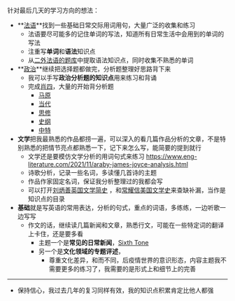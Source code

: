 针对最后几天的学习方向的想法：
- **[法语](obsidian://open?vault=%E6%96%87%E5%AD%A6&file=British%20and%20American%20Literature%2F%E6%B3%95%E8%AF%AD)**找到一些基础日常交际用词用句，大量广泛的收集和练习
	- 法语要尽可能多的记住单词的写法，知道所有日常生活中会用到的单词的写法
	- 注重写**单词**和**语法**知识点
	- 从[二外法语的题库](d:\Documents\政治\全国名校外国语学院二外法语考研真题详解.pdf)中提取语法知识点，同时收集不熟悉的单词
- **[政治](obsidian://open?vault=%E6%96%87%E5%AD%A6&file=British%20and%20American%20Literature%2F%E6%94%BF%E6%B2%BB)**继续把选择题都做完，分析题整理好思路背下来
	- 我可以手写**政治分析题的知识点**用来练习和背诵
	- 完成[肖四](d:\Documents\政治\23肖4完整版.pdf)，大量的开始背分析题
		- [马原](d:\Documents\政治\@明涟夫人呀｜肖腿王炸分析题终极背诵笔记（马原篇）.pdf)
		- [当代](d:\Documents\政治\@明涟夫人呀｜肖腿王炸分析题终极背诵笔记（当代篇）.pdf)
		- [思修](d:\Documents\政治\@明涟夫人呀｜肖腿王炸分析题终极背诵笔记（思修篇）.pdf)
		- [史纲](d:\Documents\政治\@明涟夫人呀｜肖腿王炸分析题终极背诵笔记（史纲篇）.pdf)
		- [中特](d:\Documents\政治\@明涟夫人呀｜肖腿王炸分析题终极背诵笔记（中特篇）.pdf)
- **文学**把我最熟悉的作品都捞一遍，可以深入的看几篇作品分析的文章，不是特别熟悉的把情节亮点都熟悉一下，记下来怎么写，能简要的提到就行
	- 文学还是要模仿文学分析的用词句式来练习 https://www.eng-literature.com/2021/11/araby-james-joyce-analysis.html
	- 诗歌分析，记录一些名词，多读懂几首诗的主题
	- 作品作家固定名词，保证我分析整理过的我都会写
	- 可以打开[刘炳善英国文学简史](d:\Documents\政治\刘炳善英国文学简史笔记和考研真题详解.pdf) ，和[常耀信美国文学史](d:\Documents\政治\常耀信美国文学简史第3版笔记和考研真题详解.pdf)来查缺补漏，当作是知识点的目录
- **基础**就是写英语的常用表达，分析的句式，重点的词语，多练练，一边听歌一边写写
	- 作文的话，继续读几篇新闻和文章，熟悉行文，可能在一些特定词的翻译上卡住，还是要多看
		- 主题一个是**常见的日常新闻**，[Sixth Tone](https://www.sixthtone.com/)
		- 另一个是**文化领域的专题评述**，
			- 尊重文化差异，和而不同，后疫情世界的意识形态，内容主题我不需要更多的练习了，我需要的是形式上和细节上的完善
--- 
- 保持信心，我过去几年的复习同样有效，我的知识点积累肯定比他人都强